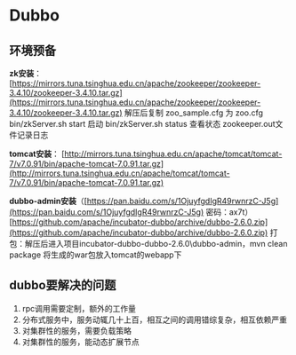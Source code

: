 # Dubbo

## 环境预备

**zk安装**： [https://mirrors.tuna.tsinghua.edu.cn/apache/zookeeper/zookeeper-3.4.10/zookeeper-3.4.10.tar.gz](https://mirrors.tuna.tsinghua.edu.cn/apache/zookeeper/zookeeper-3.4.10/zookeeper-3.4.10.tar.gz) 解压后复制 zoo\_sample.cfg 为 zoo.cfg bin/zkServer.sh start 启动 bin/zkServer.sh status 查看状态 zookeeper.out文件记录日志

**tomcat安装**： [http://mirrors.tuna.tsinghua.edu.cn/apache/tomcat/tomcat-7/v7.0.91/bin/apache-tomcat-7.0.91.tar.gz](http://mirrors.tuna.tsinghua.edu.cn/apache/tomcat/tomcat-7/v7.0.91/bin/apache-tomcat-7.0.91.tar.gz)

**dubbo-admin安装**（[https://pan.baidu.com/s/1OjuyfgdIgR49rwnrzC-J5g](https://pan.baidu.com/s/1OjuyfgdIgR49rwnrzC-J5g) 密码：ax7t） [https://github.com/apache/incubator-dubbo/archive/dubbo-2.6.0.zip](https://github.com/apache/incubator-dubbo/archive/dubbo-2.6.0.zip) 打包：解压后进入项目incubator-dubbo-dubbo-2.6.0\dubbo-admin，mvn clean package 将生成的war包放入tomcat的webapp下

## dubbo要解决的问题

1. rpc调用需要定制，额外的工作量
2. 分布式服务中，服务动辄几十上百，相互之间的调用错综复杂，相互依赖严重
3. 对集群性的服务，需要负载策略
4. 对集群性的服务，能动态扩展节点



